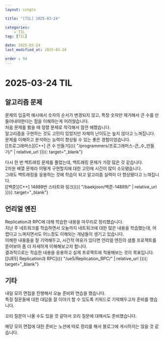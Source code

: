 ```yaml
---
layout: single

title: "[TIL] 2025-03-24"

categories:
    - TIL
tag: [TIL]

date: 2025-03-24
last_modified_at: 2025-03-24

order : 94
---
```


# 2025-03-24 TIL

## 알고리즘 문제

문제의 입출력 예시에서 숫자의 순서가 변경되지 않고, 특정 숫자만 제거해서 큰 수를 만들어내야한다는 점을 이해하는게 어려웠습니다.  
처음 문제를 봤을 때 정렬 문제로 착각해서 잠깐 헤맸습니다.  
알고리즘을 구현하는 것도 고민이 있었지만 자체의 난이도는 높지 않다고 느껴집니다.  
문제를 이해하고 분석하는 능력이 향상될 수 있는 좋은 경험이었습니다.  
[[프로그래머스][C++] 큰 수 만들기]({{ "/programmers/프로그래머스-큰_수_만들기/" | relative_url }}){: target="_blank"}

다시 한 번 백트래킹 문제를 풀었는데, 백트래킹 문제가 가장 많은 것 같습니다.  
2차원 배열 문제라 어떻게 구현할지에 대한 고민에 시간이 많이 소모됐습니다.  
그래도 백트래킹을 응용하는 것에 학습이 되고 알고리즘 실력이 더 향상됐다고 느껴집니다.  
[[백준][C++] 14889번 스타트와 링크]({{ "/baekjoon/백준-14889/" | relative_url }}){: target="_blank"}

## 언리얼 엔진

Replication과 RPC에 대해 학습한 내용을 마무리로 정리했습니다.  
지난 주 네트워크를 학습하면서 오늘까지 네트워크에 대한 많은 내용을 학습했는데, 어렵다고 느껴지면서도 어느정도 이해되는 개념들이 생기고 있습니다.  
이해한 내용들을 잘 기억해두고, 시간적 여유가 있다면 언리얼 엔진의 샘플 프로젝트를 뜯어보아 좀 더 자세하게 이해해보고자 합니다.  
결과적으로는 학습한 내용을 응용하고 실제 프로젝트에 적용해보는 것이 목표입니다.  
[[UE5] Replication과 RPC]({{ "/ue5/Replication_RPC/" | relative_url }}){: target="_blank"}

## 기타

내일 모의 면접을 진행해서 오늘 준비와 연습을 했습니다.  
특정 질문들에 대한 대답을 잘 이야기 할 수 있도록 키워드로 기억해두고자 준비를 했습니다.

꼬리 질문이 나올 수도 있을 것 같아서 꼬리 질문에 대해서도 준비했습니다.

해당 모의 면접에 대한 준비는 노션에 따로 정리를 해서 블로그에 게시하지는 않을 것 같습니다.